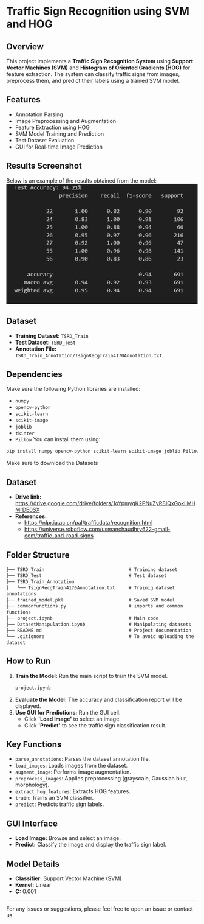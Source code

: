 # Traffic Sign Recognition using SVM and HOG

## Overview
This project implements a **Traffic Sign Recognition System** using **Support Vector Machines (SVM)** and **Histogram of Oriented Gradients (HOG)** for feature extraction. The system can classify traffic signs from images, preprocess them, and predict their labels using a trained SVM model.

## Features
- Annotation Parsing
- Image Preprocessing and Augmentation
- Feature Extraction using HOG
- SVM Model Training and Prediction
- Test Dataset Evaluation
- GUI for Real-time Image Prediction

## Results Screenshot
Below is an example of the results obtained from the model:
![Results Screenshot](accuracy.png)

## Dataset
- **Training Dataset:** `TSRD_Train`
- **Test Dataset:** `TSRD_Test`
- **Annotation File:** `TSRD_Train_Annotation/TsignRecgTrain4170Annotation.txt`

## Dependencies
Make sure the following Python libraries are installed:
- `numpy`
- `opencv-python`
- `scikit-learn`
- `scikit-image`
- `joblib`
- `tkinter`
- `Pillow`
You can install them using:
```bash
pip install numpy opencv-python scikit-learn scikit-image joblib Pillow
```
Make sure to download the Datasets

## Dataset
- **Drive link:**
   https://drive.google.com/drive/folders/1oYpmygK2PNuZyR8IQxGokIlMHMrDE0SX
- **References:**
   - https://nlpr.ia.ac.cn/pal/trafficdata/recognition.html 
   - https://universe.roboflow.com/usmanchaudhry622-gmail-com/traffic-and-road-signs 


## Folder Structure 
```
├── TSRD_Train                               # Training dataset
├── TSRD_Test                                # Test dataset
├── TSRD_Train_Annotation
│   └── TsignRecgTrain4170Annotation.txt     # Trainig dataset annotations
├── trained_model.pkl                        # Saved SVM model
├── commonfunctions.py                       # imports and common functions
├── project.ipynb                            # Main code
├── DatasetManipulation.ipynb                # Manipulating datasets
├── README.md                                # Project documentation
└── .gitignore                               # To avoid uploading the dataset
```

## How to Run
1. **Train the Model:**
   Run the main script to train the SVM model.
   ```bash
   project.ipynb
   ```
2. **Evaluate the Model:**
   The accuracy and classification report will be displayed.
3. **Use GUI for Predictions:**
   Run the GUI cell.
   - Click **'Load Image'** to select an image.
   - Click **'Predict'** to see the traffic sign classification result.

## Key Functions
- `parse_annotations`: Parses the dataset annotation file.
- `load_images`: Loads images from the dataset.
- `augment_image`: Performs image augmentation.
- `preprocess_images`: Applies preprocessing (grayscale, Gaussian blur, morphology).
- `extract_hog_features`: Extracts HOG features.
- `train`: Trains an SVM classifier.
- `predict`: Predicts traffic sign labels.

## GUI Interface
- **Load Image:** Browse and select an image.
- **Predict:** Classify the image and display the traffic sign label.

## Model Details
- **Classifier:** Support Vector Machine (SVM)
- **Kernel:** Linear
- **C:** 0.001

---
For any issues or suggestions, please feel free to open an issue or contact us.


